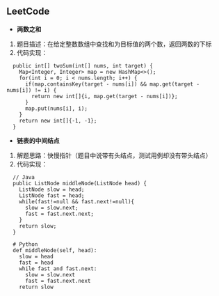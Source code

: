 ## LeetCode
- **两数之和**  
1. 题目描述：在给定整数数组中查找和为目标值的两个数，返回两数的下标  
2. 代码实现：  
```
  public int[] twoSum(int[] nums, int target) {
    Map<Integer, Integer> map = new HashMap<>();
    for(int i = 0; i < nums.length; i++) {
      if(map.containsKey(target - nums[i]) && map.get(target - nums[i]) != i) {
        return new int[]{i, map.get(target - nums[i])};
      }
      map.put(nums[i], i);
    }
    return new int[]{-1, -1};
  }
```
- **链表的中间结点**  
1. 解题思路：快慢指针（题目中说带有头结点，测试用例却没有带头结点）  
2. 代码实现：  
```
  // Java
  public ListNode middleNode(ListNode head) {
    ListNode slow = head;
    ListNode fast = head;
    while(fast!=null && fast.next!=null){
      slow = slow.next;
      fast = fast.next.next;
    }
    return slow;
  }
  
  # Python
  def middleNode(self, head):
    slow = head
    fast = head
    while fast and fast.next:
      slow = slow.next
      fast = fast.next.next
    return slow
```
